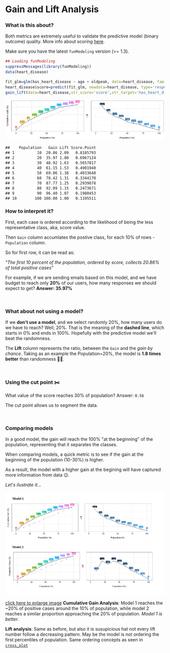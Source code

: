 Gain and Lift Analysis
====

### What is this about?

Both metrics are extremely useful to validate the predictive model (binary outcome) quality. More info about scoring <a href="http://livebook.datascienceheroes.com/scoring/scoring.html">here</a>.



Make sure you have the latest `funModeling` version (>= 1.3).


```r
## Loading funModeling
suppressMessages(library(funModeling)) 
data(heart_disease)
```


```r
fit_glm=glm(has_heart_disease ~ age + oldpeak, data=heart_disease, family = binomial)
heart_disease$score=predict(fit_glm, newdata=heart_disease, type='response')
gain_lift(data=heart_disease,str_score='score',str_target='has_heart_disease')
```

![plot of chunk unnamed-chunk-2](figure/unnamed-chunk-2-1.png)

```
##    Population   Gain Lift Score.Point
## 1          10  20.86 2.09   0.8185793
## 2          20  35.97 1.80   0.6967124
## 3          30  48.92 1.63   0.5657817
## 4          40  61.15 1.53   0.4901940
## 5          50  69.06 1.38   0.4033640
## 6          60  78.42 1.31   0.3344170
## 7          70  87.77 1.25   0.2939878
## 8          80  92.09 1.15   0.2473671
## 9          90  96.40 1.07   0.1980453
## 10        100 100.00 1.00   0.1195511
```

### How to interpret it?

First, each case is ordered according to the likelihood of being the less representative class, aka, score value.

Then `Gain` column accumlates the postive class, for each 10% of rows - `Population` column.

So for first row, it can be read as:

_"The first 10 percent of the population, ordered by score, collects 20.86% of total positive cases"_

For example, if we are sending emails based on this model, and we have budget to reach only **20%** of our users, how many responses we should expect to get?  **Answer: 35.97%**

<br>

### What about not using a model?

If we **don't use a model**, and we select randomly 20%, how many users do we have to reach? Well, 20%. That is the meaning of the **dashed line**, which starts in 0% and ends in 100%. Hopefully with the predictive model we'll beat the randomness.


The **Lift** column represents the ratio, between the `Gain` and the _gain by chance_. Taking as an example the Population=20%, the model is **1.8 times better** than randomness :muscle:💪.

<br>

### Using the cut point :scissors:

What value of the score reaches 30% of population? 
Answer: `0.56`

The cut point allows us to segment the data.



<br>

### Comparing models

In a good model, the gain will reach the 100% "at the beginning" of the population, representing that it separates the classes.

When comparing models, a quick metric is to see if the gain at the beginning of the population (10-30%) is higher.  

As a result, the model with a higher gain at the begining will have captured more information from data :wink:.

_Let's ilustrate it..._

<img src='model_comparison.png' width='585px'> 

<a href="http://livebook.datascienceheroes.com/model_performance/model_comparison.png">click here to enlarge image</a> 
**Cumulative Gain Analysis**: Model 1 reaches the ~20% of positive cases around the 10% of population, while model 2 reaches a similar proportion approaching the 20% of population. _Model 1 is better._

**Lift analysis**: Same as before, but also it is susupicious hat not every lift number follow a decreasing pattern. May be the model is not ordering the first percentiles of population.
 Same ordering concepts as seen in <a href="http://livebook.datascienceheroes.com/selecting_best_variables/cross_plot.html">`cross_plot`</a>

